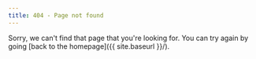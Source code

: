 ```yaml
---
title: 404 - Page not found
---
```


Sorry, we can't find that page that you're looking for. You can try again by going [back to the homepage]({{ site.baseurl }}/).

